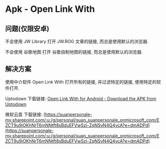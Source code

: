# Apk - Open Link With

## 问题(仅限安卓)

不会使用 JW Library 打开 JW.ROG 文章的链接, 而总是使用默认的浏览器. 

不会使用 谷歌地图 打开 谷歌自制地图的链接, 而总是使用默认的浏览器. 

## 解决方案

使用中介软件 Open Link With 打开所有的链接, 并过滤特定的链接, 使用特定的软件打开. 

Uptodown 下载链接: [Open Link With for Android - Download the APK from Uptodown](https://open-link-with.en.uptodown.com/android)

微软云盘 下载链接: [https://suanpersonale-my.sharepoint.com/:u:/g/personal/suan_suanpersonale_onmicrosoft_com/EZCT9u9iOKhNrT6mNNtft8sBduEFVwSzi-ZqNSyN4Q4ycA?e=dmADPd](https://suanpersonale-my.sharepoint.com/:u:/g/personal/suan_suanpersonale_onmicrosoft_com/EZCT9u9iOKhNrT6mNNtft8sBduEFVwSzi-ZqNSyN4Q4ycA?e=dmADPd)